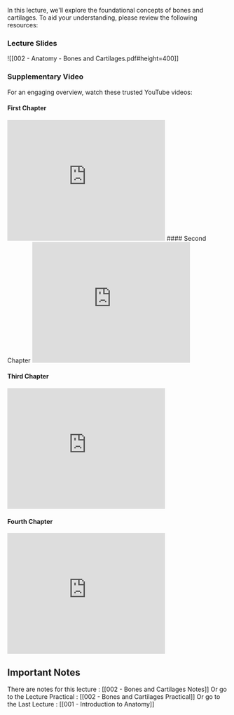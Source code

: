 
In this lecture, we'll explore the foundational concepts of bones and cartilages. To aid your understanding, please review the following resources:

### Lecture Slides

![[002 - Anatomy - Bones and Cartilages.pdf#height=400]]

### Supplementary Video

For an engaging overview, watch these trusted YouTube videos:

#### First Chapter

<iframe width="360" height="275" src="https://www.youtube.com/embed/RUakAmuxWnQ?si=-7tn0ZnHRqJ76o1L" title="YouTube video player" frameborder="0" allow="accelerometer; autoplay; clipboard-write; encrypted-media; gyroscope; picture-in-picture; web-share" referrerpolicy="strict-origin-when-cross-origin" allowfullscreen></iframe>
#### Second Chapter 

<iframe width="360" height="275" src="https://www.youtube.com/embed/Ccjkx8ddgYE?si=I4JoxaQvfd5m8gdb" title="YouTube video player" frameborder="0" allow="accelerometer; autoplay; clipboard-write; encrypted-media; gyroscope; picture-in-picture; web-share" referrerpolicy="strict-origin-when-cross-origin" allowfullscreen></iframe>

#### Third Chapter 

<iframe width="360" height="275" src="https://www.youtube.com/embed/j-4Q6QEzWP0?si=6QchQ4kMUp08p7HT" title="YouTube video player" frameborder="0" allow="accelerometer; autoplay; clipboard-write; encrypted-media; gyroscope; picture-in-picture; web-share" referrerpolicy="strict-origin-when-cross-origin" allowfullscreen></iframe>

#### Fourth Chapter 

<iframe width="360" height="275" src="https://www.youtube.com/embed/zQ8OiD5mNq0?si=4XoiiVCZhWuq3Zo8" title="YouTube video player" frameborder="0" allow="accelerometer; autoplay; clipboard-write; encrypted-media; gyroscope; picture-in-picture; web-share" referrerpolicy="strict-origin-when-cross-origin" allowfullscreen></iframe>

## Important Notes

There are notes for this lecture : [[002 - Bones and Cartilages Notes]]
Or go to the Lecture Practical : [[002 - Bones and Cartilages Practical]]
Or go to the Last Lecture : [[001 - Introduction to Anatomy]]